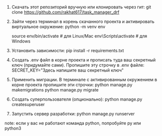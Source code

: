 1. Скачать этот репозиторий вручную или клонировать через гит:
   git clone https://github.com/rakhat617/task_manager_drf
2. Зайти через терминал в корень скачанного проекта и активировать виртуальное окружение:
   python -m venv env
   
   source env/bin/activate   # для Linux/Mac
   env\Scripts\activate      # для Windows
3. Установить зависимости:
   pip install -r requirements.txt
4. Создать .env файл в корне проекта и прописать туда ваш секретный ключ (придумайте сами).
   Пропишите эту строчку в .env файле:
   SECRET_KEY="Здесь напишите ваш секретный ключ"
5. Применить миграции. В терминале с активированным окружением в корне проекта пропишите эти строчки:
   python manage.py makemigrations
   python manage.py migrate
6. Создать суперпользователя (опционально):
   python manage.py createsuperuser
7. Запустить сервер разработки:
   python manage.py runserver

note: если у вас не работают команда python, попробуйте py или python3
